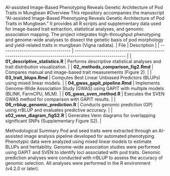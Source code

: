 AI-assisted Image-Based Phenotyping Reveals Genetic Architecture of Pod Traits in Mungbean
#Overview
This repository accompanies the manuscript “AI-assisted Image-Based Phenotyping Reveals Genetic Architecture of Pod Traits in Mungbean.”
It provides all R scripts and supplementary data used for image-based trait extraction, statistical analyses, and genomic association mapping.
The project integrates high-throughput phenotyping and genome-wide analyses to dissect the genetic basis of pod morphology and yield-related traits in mungbean (Vigna radiata).
| File                               | Description                                                                                             |
| ---------------------------------- | ------------------------------------------------------------------------------------------------------- |
| **01_descriptive_statistics.R**    | Performs descriptive statistical analyses and trait distribution visualization.                         |
| **02_methods_comparison_fig2.Rmd** | Compares manual and image-based trait measurements (Figure 2).                                          |
| **03_trait_blups.Rmd**             | Computes Best Linear Unbiased Predictors (BLUPs) using mixed linear models.                             |
| **04_gwas_gapit_pipeline.Rmd**     | Implements Genome-Wide Association Study (GWAS) using GAPIT with multiple models (BLINK, FarmCPU, MLM). |
| **05_gwas_sven_method.R**          | Executes the SVEN GWAS method for comparison with GAPIT results.                                        |
| **06_rrblup_genomic_prediction.R** | Conducts genomic prediction (GP) using rrBLUP and evaluates predictive accuracy.                        |
| **s02_venn_diagram_figS2.R**       | Generates Venn diagrams for overlapping significant SNPs (Supplementary Figure S2).                     |

Methodological Summary
Pod and seed traits were extracted through an AI-assisted image analysis pipeline developed for automated phenotyping.
Phenotypic data were analyzed using mixed linear models to estimate BLUPs and heritability.
Genome-wide association studies were performed using GAPIT and SVEN to identify loci associated with pod traits.
Genomic prediction analyses were conducted with rrBLUP to assess the accuracy of genomic selection.
All analyses were performed in the R environment (v4.2.0 or later).
